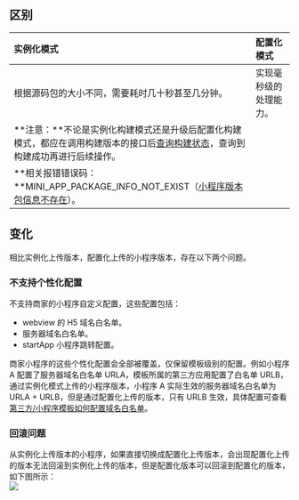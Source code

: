 
## **区别**
| **实例化模式** | **配置化模式** |
| :--- | :--- |
| 根据源码包的大小不同，需要耗时几十秒甚至几分钟。 | 实现毫秒级的处理能力。 |
| **注意：**不论是实例化构建模式还是升级后配置化构建模式，都应在调用构建版本的接口后[查询构建状态](https://opendocs.alipay.com/isv/03kqzl)，查询到构建成功再进行后续操作。 |  |
| **相关报错错误码：**MINI_APP_PACKAGE_INFO_NOT_EXIST（[小程序版本包信息不存在](https://opendocs.alipay.com/support/01rb7q)）。 |  |


## 变化
相比实例化上传版本，配置化上传的小程序版本，存在以下两个问题。

### **不支持个性化配置**
不支持商家的小程序自定义配置，这些配置包括：

- webview 的 H5 域名白名单。
- 服务器域名白名单。
- startApp 小程序跳转配置。

商家小程序的这些个性化配置会全部被覆盖，仅保留模板级别的配置。例如小程序 A 配置了服务器域名白名单 URLA，模板所属的第三方应用配置了白名单 URLB，通过实例化模式上传的小程序版本，小程序 A 实际生效的服务器域名白名单为 URLA + URLB，但是通过配置化上传的版本，只有 URLB 生效，具体配置可查看 [第三方/小程序模板如何配置域名白名单](https://opendocs.alipay.com/support/01rb1c)。

### 回滚问题
从实例化上传版本的小程序，如果直接切换成配置化上传版本，会出现配置化上传的版本无法回滚到实例化上传的版本，但是配置化版本可以回滚到配置化的版本，如下图所示：<br />![](https://gw.alipayobjects.com/zos/sptworksff_prod/2e731685-ad0b-4f49-aff2-4fc8ef49c93f.png#align=left&display=inline&height=138&margin=%5Bobject%20Object%5D&originHeight=138&originWidth=525&status=done&style=none&width=525)
